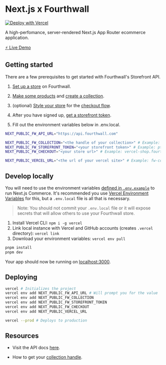 # Next.js x Fourthwall

[![Deploy with Vercel](https://vercel.com/button)](https://vercel.com/new/clone?repository-url=https%3A%2F%2Fgithub.com%2FFourthwallHQ%2Fvercel-commerce)

A high-perfomance, server-rendered Next.js App Router ecommerce application.

[⚡️ Live Demo](https://fw-commerce.vercel.app)

## Getting started

There are a few prerequisites to get started with Fourthwall's Storefront API.

1. [Set up a store](https://fourthwall.com/get-started) on Fourthwall.

2. [Make some products](https://my-shop.fourthwall.com/admin/dashboard/products/all/) and [create a collection](https://my-shop.fourthwall.com/admin/dashboard/products/collections/).

3. (optional) [Style your store](https://my-shop.fourthwall.com/admin/dashboard/store-design/layout/index/) for the [checkout flow](https://docs.fourthwall.com/storefront/checkout).

4. After you have signed up, [get a storefront token](https://my-shop.fourthwall.com/admin/dashboard/settings/for-developers).

5. Fill out the environment variables below in .env.local.

```bash
NEXT_PUBLIC_FW_API_URL="https://api.fourthwall.com"

NEXT_PUBLIC_FW_COLLECTION="<the handle of your collection>" # Example: launch. This is available at the details page for the collection. See below for more details.
NEXT_PUBLIC_FW_STOREFRONT_TOKEN="<your storefront token>" # Example: ptkn_...
NEXT_PUBLIC_FW_CHECKOUT="<your store url>" # Example: vercel-shop.fourthwall.com. Used for checkout

NEXT_PUBLIC_VERCEL_URL="<the url of your vercel site>" # Example: fw-commerce.vercel.app. This is used for sitemap.xml + robots.txt.
```

## Develop locally

You will need to use the environment variables [defined in `.env.example`](.env.example) to run Next.js Commerce. It's recommended you use [Vercel Environment Variables](https://vercel.com/docs/concepts/projects/environment-variables) for this, but a `.env.local` file is all that is necessary.

> Note: You should not commit your `.env.local` file or it will expose secrets that will allow others to use your Fourthwall store.

1. Install Vercel CLI: `npm i -g vercel`
2. Link local instance with Vercel and GitHub accounts (creates `.vercel` directory): `vercel link`
3. Download your environment variables: `vercel env pull`

```bash
pnpm install
pnpm dev
```

Your app should now be running on [localhost:3000](http://localhost:3000/).

## Deploying

```bash
vercel # Initializes the project
vercel env add NEXT_PUBLIC_FW_API_URL # Will prompt you for the value
vercel env add NEXT_PUBLIC_FW_COLLECTION
vercel env add NEXT_PUBLIC_FW_STOREFRONT_TOKEN
vercel env add NEXT_PUBLIC_FW_CHECKOUT
vercel env add NEXT_PUBLIC_VERCEL_URL

vercel --prod # Deploys to production
```

## Resources

* Visit the API docs [here](https://docs.fourthwall.com/storefront).

* How to get your [collection handle](https://docs.fourthwall.com/storefront/collection).
